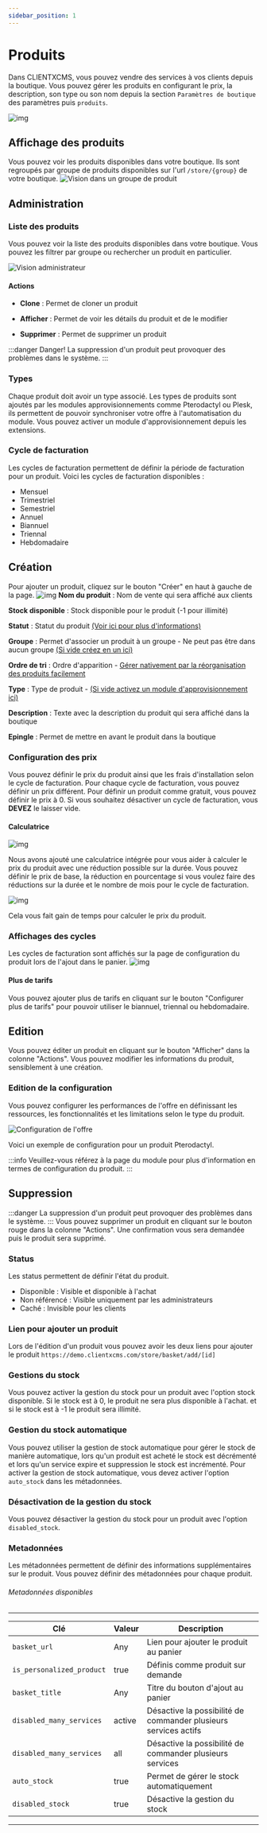 ```yaml
---
sidebar_position: 1
---
```


# Produits

Dans CLIENTXCMS, vous pouvez vendre des services à vos clients depuis la boutique. Vous pouvez gérer les produits en configurant le prix, la description, son type ou son nom depuis la section `Paramètres de boutique` des paramètres puis `produits`.

![img](/img/next_gen/settings/store/products/settings.png)

## Affichage des produits
Vous pouvez voir les produits disponibles dans votre boutique. Ils sont regroupés par groupe de produits disponibles sur l'url `/store/{group}` de votre boutique.
![Vision dans un groupe de produit](/img/next_gen/settings/store/products/store_list.png)
## Administration
### Liste des produits
Vous pouvez voir la liste des produits disponibles dans votre boutique. Vous pouvez les filtrer par groupe ou rechercher un produit en particulier.

![Vision administrateur](/img/next_gen/settings/store/products/admin_list.png)

#### Actions
- **Clone** : Permet de cloner un produit

- **Afficher** : Permet de voir les détails du produit et de le modifier

- **Supprimer** : Permet de supprimer un produit

:::danger Danger!
La suppression d'un produit peut provoquer des problèmes dans le système.
:::

### Types
Chaque produit doit avoir un type associé. Les types de produits sont ajoutés par les modules approvisionnements comme Pterodactyl ou Plesk, ils permettent de pouvoir synchroniser votre offre à l'automatisation du module. Vous pouvez activer un module d'approvisionnement depuis les extensions.
### Cycle de facturation
Les cycles de facturation permettent de définir la période de facturation pour un produit. Voici les cycles de facturation disponibles :
- Mensuel
- Trimestriel
- Semestriel
- Annuel
- Biannuel
- Triennal
- Hebdomadaire
## Création
Pour ajouter un produit, cliquez sur le bouton "Créer" en haut à gauche de la page.
![img](/img/next_gen/settings/store/products/create_product.png)
**Nom du produit** : Nom de vente qui sera affiché aux clients

**Stock disponible** : Stock disponible pour le produit (-1 pour illimité)

**Statut** : Statut du produit [(Voir ici pour plus d'informations)](./products#status)

**Groupe** : Permet d'associer un produit à un groupe - Ne peut pas être dans aucun groupe [(Si vide créez en un ici)](./groups#Création)

**Ordre de tri** : Ordre d'apparition - [Gérer nativement par la réorganisation des produits facilement](./groupes#Réorganisation-des-produits)

**Type** : Type de produit - [(Si vide activez un module d'approvisionnement ici)](../../extensions)

**Description** : Texte avec la description du produit qui sera affiché dans la boutique

**Epingle** : Permet de mettre en avant le produit dans la boutique
### Configuration des prix
Vous pouvez définir le prix du produit ainsi que les frais d'installation selon le cycle de facturation. Pour chaque cycle de facturation, vous pouvez définir un prix différent.
Pour définir un produit comme gratuit, vous pouvez définir le prix à 0. Si vous souhaitez désactiver un cycle de facturation, vous **DEVEZ** le laisser vide.
#### Calculatrice
![img](/img/next_gen/settings/store/products/create_pricing2.png)

Nous avons ajouté une calculatrice intégrée pour vous aider à calculer le prix du produit avec une réduction possible sur la durée. Vous pouvez définir le prix de base, la réduction en pourcentage si vous voulez faire des réductions sur la durée et le nombre de mois pour le cycle de facturation. 

![img](/img/next_gen/settings/store/products/config_pricing.png)

Cela vous fait gain de temps pour calculer le prix du produit.
### Affichages des cycles
Les cycles de facturation sont affichés sur la page de configuration du produit lors de l'ajout dans le panier.
![img](/img/next_gen/settings/store/products/config_billing.png)

#### Plus de tarifs
Vous pouvez ajouter plus de tarifs en cliquant sur le bouton "Configurer plus de tarifs" pour pouvoir utiliser le biannuel, triennal ou hebdomadaire.
## Edition
Vous pouvez éditer un produit en cliquant sur le bouton "Afficher" dans la colonne "Actions". Vous pouvez modifier les informations du produit, sensiblement à une création.

### Edition de la configuration
Vous pouvez configurer les performances de l'offre en définissant les ressources, les fonctionnalités et les limitations selon le type du produit.

![Configuration de l'offre](/img/next_gen/Modules/Pterodactyl/images_4.png)

Voici un exemple de configuration pour un produit Pterodactyl.

:::info
Veuillez-vous référez à la page du module pour plus d'information en termes de configuration du produit.
:::
## Suppression
:::danger
La suppression d'un produit peut provoquer des problèmes dans le système.
:::
Vous pouvez supprimer un produit en cliquant sur le bouton rouge dans la colonne "Actions". Une confirmation vous sera demandée puis le produit sera supprimé.

### Status
Les status permettent de définir l'état du produit.
- Disponible : Visible et disponible à l'achat
- Non référencé : Visible uniquement par les administrateurs
- Caché : Invisible pour les clients

### Lien pour ajouter un produit
Lors de l'édition d'un produit vous pouvez avoir les deux liens pour ajouter le produit
`https://demo.clientxcms.com/store/basket/add/[id]`
### Gestions du stock
Vous pouvez activer la gestion du stock pour un produit avec l'option stock disponible. Si le stock est à 0, le produit ne sera plus disponible à l'achat. et si le stock est à -1 le produit sera illimité.
### Gestion du stock automatique
Vous pouvez utiliser la gestion de stock automatique pour gérer le stock de manière automatique, lors qu'un produit est acheté le stock est décrémenté et lors qu'un service expire et suppression le stock est incrémenté.
Pour activer la gestion de stock automatique, vous devez activer l'option `auto_stock` dans les métadonnées.

### Désactivation de la gestion du stock
Vous pouvez désactiver la gestion du stock pour un produit avec l'option `disabled_stock`.
### Metadonnées

Les métadonnées permettent de définir des informations supplémentaires sur le produit. Vous pouvez définir des métadonnées pour chaque produit.

###### Metadonnées disponibles
-------------------------
| Clé                       | Valeur | Description                                                     |
|---------------------------|--------|-----------------------------------------------------------------|
| `basket_url`              | Any    | Lien pour ajouter le produit au panier                          |
| `is_personalized_product` | true   | Définis comme produit sur demande                               |
| `basket_title`            | Any    | Titre du bouton d'ajout au panier                               |
| `disabled_many_services`  | active | Désactive la possibilité de commander plusieurs services actifs |
| `disabled_many_services`  | all    | Désactive la possibilité de commander plusieurs services        |
| `auto_stock`              | true   | Permet de gérer le stock automatiquement                        |
| `disabled_stock`          | true   | Désactive la gestion du stock                                   |
--------------------------------
